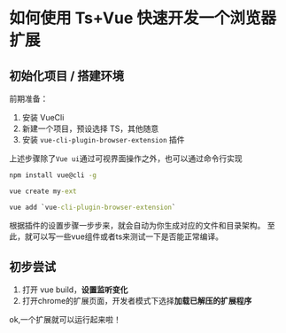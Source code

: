 # 如何使用 Ts+Vue 快速开发一个浏览器扩展

## 初始化项目 / 搭建环境

前期准备：

1. 安装 VueCli
2. 新建一个项目，预设选择 TS，其他随意
3. 安装 `vue-cli-plugin-browser-extension` 插件

上述步骤除了`Vue ui`通过可视界面操作之外，也可以通过命令行实现

```cmd
npm install vue@cli -g
```
```cmd
vue create my-ext
```
```cmd
vue add `vue-cli-plugin-browser-extension`
```

根据插件的设置步骤一步步来，就会自动为你生成对应的文件和目录架构。
至此，就可以写一些vue组件或者ts来测试一下是否能正常编译。

## 初步尝试
1. 打开 vue build，**设置监听变化**
2. 打开chrome的扩展页面，开发者模式下选择**加载已解压的扩展程序**

ok,一个扩展就可以运行起来啦！